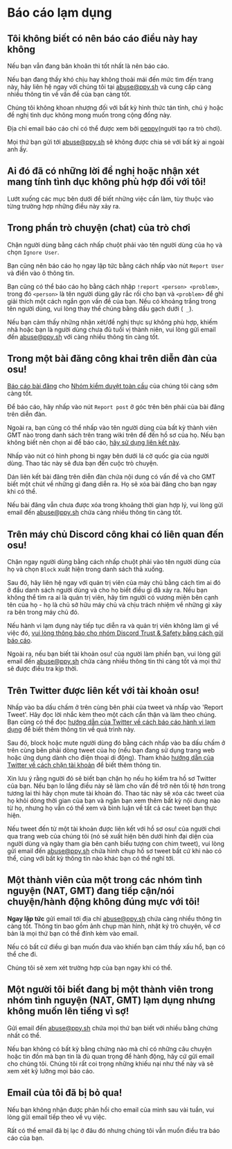 # Báo cáo lạm dụng

## Tôi không biết có nên báo cáo điều này hay không

Nếu bạn vẫn đang băn khoăn thì tốt nhất là nên báo cáo.

Nếu bạn đang thấy khó chịu hay không thoải mái đến mức tìm đến trang này, hãy liên hệ ngay với chúng tôi tại [abuse@ppy.sh](mailto:abuse@ppy.sh) và cung cấp càng nhiều thông tin về vấn đề của bạn càng tốt.

Chúng tôi không khoan nhượng đối với bất kỳ hình thức tán tỉnh, chú ý hoặc đề nghị tình dục không mong muốn trong cộng đồng này.

Địa chỉ email báo cáo chỉ có thể được xem bởi [peppy](https://osu.ppy.sh/users/2)(người tạo ra trò chơi).

Mọi thứ bạn gửi tới [abuse@ppy.sh](mailto:abuse@ppy.sh) sẽ không được chia sẻ với bất kỳ ai ngoài anh ấy.

## Ai đó đã có những lời đề nghị hoặc nhận xét mang tính tình dục không phù hợp đối với tôi!

Lướt xuống các mục bên dưới để biết những việc cần làm, tùy thuộc vào từng trường hợp những điều này xảy ra.

## Trong phần trò chuyện (chat) của trò chơi

Chặn người dùng bằng cách nhấp chuột phải vào tên người dùng của họ và chọn `Ignore User`.

Bạn cũng nên báo cáo họ ngay lập tức bằng cách nhấp vào nút `Report User` và điền vào ô thông tin.

Bạn cũng có thể báo cáo họ bằng cách nhập `!report <person> <problem>`, trong đó `<person>` là tên người dùng gây rắc rối cho bạn và `<problem>` để ghi giải thích một cách ngắn gọn vấn đề của bạn. Nếu có khoảng trắng trong tên người dùng, vui lòng thay thế chúng bằng dấu gạch dưới (` _`).

Nếu bạn cảm thấy những nhận xét/đề nghị thực sự không phù hợp, khiếm nhã hoặc bạn là người dùng chưa đủ tuổi vị thành niên, vui lòng gửi email đến [abuse@ppy.sh](mailto:abuse@ppy.sh) với càng nhiều thông tin càng tốt.

## Trong một bài đăng công khai trên diễn đàn của osu!

[Báo cáo bài đăng](/wiki/Reporting_bad_behaviour#forum) cho [Nhóm kiểm duyệt toàn cầu](/wiki/People/Global_Moderation_Team) của chúng tôi càng sớm càng tốt.

Để báo cáo, hãy nhấp vào nút `Report post` ở góc trên bên phải của bài đăng trên diễn đàn.

Ngoài ra, bạn cũng có thể nhấp vào tên người dùng của bất kỳ thành viên GMT nào trong danh sách trên trang wiki trên để đến hồ sơ của họ. Nếu bạn không biết nên chọn ai để báo cáo, [hãy sử dụng liên kết này](https://osu.ppy.sh/users/5999631).

Nhấp vào nút có hình phong bì ngay bên dưới lá cờ quốc gia của người dùng. Thao tác này sẽ đưa bạn đến cuộc trò chuyện.

Dán liên kết bài đăng trên diễn đàn chứa nội dung có vấn đề và cho GMT biết một chút về những gì đang diễn ra. Họ sẽ xóa bài đăng cho bạn ngay khi có thể.

Nếu bài đăng vẫn chưa được xóa trong khoảng thời gian hợp lý, vui lòng gửi email đến [abuse@ppy.sh](mailto:abuse@ppy.sh) chứa càng nhiều thông tin càng tốt.

## Trên máy chủ Discord công khai có liên quan đến osu!

Chặn ngay người dùng bằng cách nhấp chuột phải vào tên người dùng của họ và chọn `Block` xuất hiện trong danh sách thả xuống.

Sau đó, hãy liên hệ ngay với quản trị viên của máy chủ bằng cách tìm ai đó ở đầu danh sách người dùng và cho họ biết điều gì đã xảy ra. Nếu bạn không thể tìm ra ai là quản trị viên, hãy tìm người có vương miện bên cạnh tên của họ - họ là chủ sở hữu máy chủ và chịu trách nhiệm về những gì xảy ra bên trong máy chủ đó.

Nếu hành vi lạm dụng này tiếp tục diễn ra và quản trị viên không làm gì về việc đó, [vui lòng thông báo cho nhóm Discord Trust & Safety bằng cách gửi báo cáo](https://dis.gd/request).

Ngoài ra, nếu bạn biết tài khoản osu! của người làm phiền bạn, vui lòng gửi email đến [abuse@ppy.sh](mailto:abuse@ppy.sh) chứa càng nhiều thông tin thì càng tốt và mọi thứ sẽ được điều tra kịp thời.

## Trên Twitter được liên kết với tài khoản osu!

Nhấp vào ba dấu chấm ở trên cùng bên phải của tweet và nhấp vào 'Report Tweet'. Hãy đọc lời nhắc kèm theo một cách cẩn thận và làm theo chúng. Bạn cũng có thể đọc [hướng dẫn của Twitter về cách báo cáo hành vi lạm dụng](https://help.x.com/en/safety-and-security/report-abusive-behavior) để biết thêm thông tin về quá trình này.

Sau đó, block hoặc mute người dùng đó bằng cách nhấp vào ba dấu chấm ở trên cùng bên phải dòng tweet của họ (nếu bạn đang sử dụng trang web hoặc ứng dụng dành cho điện thoại di động). Tham khảo [hướng dẫn của Twitter về cách chặn tài khoản](https://help.x.com/en/using-x/blocking-and-unblocking-accounts) để biết thêm thông tin.

Xin lưu ý rằng người đó sẽ biết bạn chặn họ nếu họ kiểm tra hồ sơ Twitter của bạn. Nếu bạn lo lắng điều này sẽ làm cho vấn đề trở nên tồi tệ hơn trong tương lai thì hãy chọn mute tài khoản đó. Thao tác này sẽ xóa các tweet của họ khỏi dòng thời gian của bạn và ngăn bạn xem thêm bất kỳ nội dung nào từ họ, nhưng họ vẫn có thể xem và bình luận về tất cả các tweet bạn thực hiện.

Nếu tweet đến từ một tài khoản được liên kết với hồ sơ osu! của người chơi qua trang web của chúng tôi (nó sẽ xuất hiện bên dưới hình đại diện của người dùng và ngày tham gia bên cạnh biểu tượng con chim tweet), vui lòng gửi email đến [abuse@ppy.sh](mailto:abuse@ppy.sh) chứa hình chụp hồ sơ tweet bất cứ khi nào có thể, cùng với bất kỳ thông tin nào khác bạn có thể nghĩ tới.

## Một thành viên của một trong các nhóm tình nguyện (NAT, GMT) đang tiếp cận/nói chuyện/hành động không đúng mực với tôi!

**Ngay lập tức** gửi email tới địa chỉ [abuse@ppy.sh](mailto:abuse@ppy.sh) chứa càng nhiều thông tin càng tốt. Thông tin bao gồm ảnh chụp màn hình, nhật ký trò chuyện, về cơ bản là mọi thứ bạn có thể đính kèm vào email.

Nếu có bất cứ điều gì bạn muốn đưa vào khiến bạn cảm thấy xấu hổ, bạn có thể che đi.

Chúng tôi sẽ xem xét trường hợp của bạn ngay khi có thể.

## Một người tôi biết đang bị một thành viên trong nhóm tình nguyện (NAT, GMT) lạm dụng nhưng không muốn lên tiếng vì sợ!

Gửi email đến [abuse@ppy.sh](mailto:abuse@ppy.sh) chứa mọi thứ bạn biết với nhiều bằng chứng nhất có thể.

Nếu bạn không có bất kỳ bằng chứng nào mà chỉ có những câu chuyện hoặc tin đồn mà bạn tin là đủ quan trọng để hành động, hãy cứ gửi email cho chúng tôi. Chúng tôi rất coi trọng những khiếu nại như thế này và sẽ xem xét kỹ lưỡng mọi báo cáo.

## Email của tôi đã bị bỏ qua!

Nếu bạn không nhận được phản hồi cho email của mình sau vài tuần, vui lòng gửi email tiếp theo về vụ việc.

Rất có thể email đã bị lạc ở đâu đó nhưng chúng tôi vẫn muốn điều tra báo cáo của bạn.
